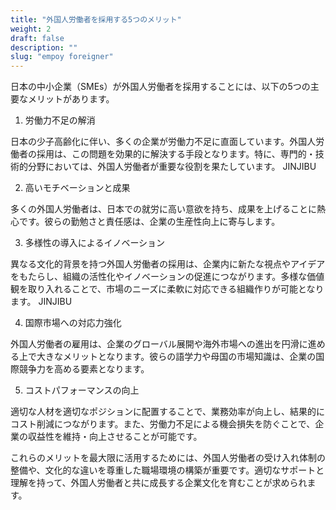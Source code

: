 ```yaml
---
title: "外国人労働者を採用する5つのメリット"
weight: 2
draft: false
description: ""
slug: "empoy foreigner"
---
```

日本の中小企業（SMEs）が外国人労働者を採用することには、以下の5つの主要なメリットがあります。

1. 労働力不足の解消

日本の少子高齢化に伴い、多くの企業が労働力不足に直面しています。外国人労働者の採用は、この問題を効果的に解決する手段となります。特に、専門的・技術的分野においては、外国人労働者が重要な役割を果たしています。 
JINJIBU

2. 高いモチベーションと成果

多くの外国人労働者は、日本での就労に高い意欲を持ち、成果を上げることに熱心です。彼らの勤勉さと責任感は、企業の生産性向上に寄与します。

3. 多様性の導入によるイノベーション

異なる文化的背景を持つ外国人労働者の採用は、企業内に新たな視点やアイデアをもたらし、組織の活性化やイノベーションの促進につながります。多様な価値観を取り入れることで、市場のニーズに柔軟に対応できる組織作りが可能となります。 
JINJIBU

4. 国際市場への対応力強化

外国人労働者の雇用は、企業のグローバル展開や海外市場への進出を円滑に進める上で大きなメリットとなります。彼らの語学力や母国の市場知識は、企業の国際競争力を高める要素となります。

5. コストパフォーマンスの向上

適切な人材を適切なポジションに配置することで、業務効率が向上し、結果的にコスト削減につながります。また、労働力不足による機会損失を防ぐことで、企業の収益性を維持・向上させることが可能です。

これらのメリットを最大限に活用するためには、外国人労働者の受け入れ体制の整備や、文化的な違いを尊重した職場環境の構築が重要です。適切なサポートと理解を持って、外国人労働者と共に成長する企業文化を育むことが求められます。